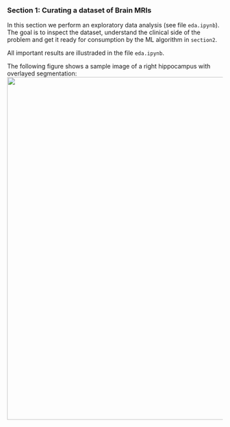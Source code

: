 ### Section 1: Curating a dataset of Brain MRIs

In this section we perform an exploratory data analysis (see file `eda.ipynb`). The goal is to inspect the dataset, understand the clinical side of the problem and get it ready for consumption by the ML algorithm in `section2`.

All important results are illustraded in the file `eda.ipynb`.

The following figure shows a sample image of a right hippocampus with overlayed segmentation:
<img src="../readme.img/Slicer.png" width=800em>

